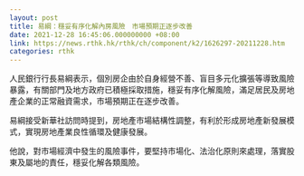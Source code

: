```yaml
---
layout: post
title: 易綱：穩妥有序化解內房風險　市場預期正逐步改善
date: 2021-12-28 16:45:06.000000000 +08:00
link: https://news.rthk.hk/rthk/ch/component/k2/1626297-20211228.htm
categories: rthk
---
```


人民銀行行長易綱表示，個別房企由於自身經營不善、盲目多元化擴張等導致風險暴露，有關部門及地方政府已積極採取措施，穩妥有序化解風險，滿足居民及房地產企業的正常融資需求，市場預期正在逐步改善。

易綱接受新華社訪問時提到，房地產市場結構性調整，有利於形成房地產新發展模式，實現房地產業良性循環及健康發展。

他說，對市場經濟中發生的風險事件，要堅持市場化、法治化原則來處理，落實股東及屬地的責任，穩妥化解各類風險。

